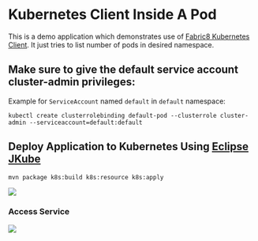 # Kubernetes Client Inside A Pod

This is a demo application which demonstrates use of [Fabric8 Kubernetes Client](https://github.com/fabric8io/kubernetes-client). It just tries to list number of pods in desired namespace.

## Make sure to give the default service account cluster-admin privileges:
Example for `ServiceAccount` named `default` in `default` namespace:
```
kubectl create clusterrolebinding default-pod --clusterrole cluster-admin --serviceaccount=default:default
```

## Deploy Application to Kubernetes Using [Eclipse JKube](https://github.com/eclipse/jkube)
```
mvn package k8s:build k8s:resource k8s:apply
```
<img src="https://i.imgur.com/HExlqoL.png" />

### Access Service
<img src="https://i.imgur.com/48TIAaL.png" />
